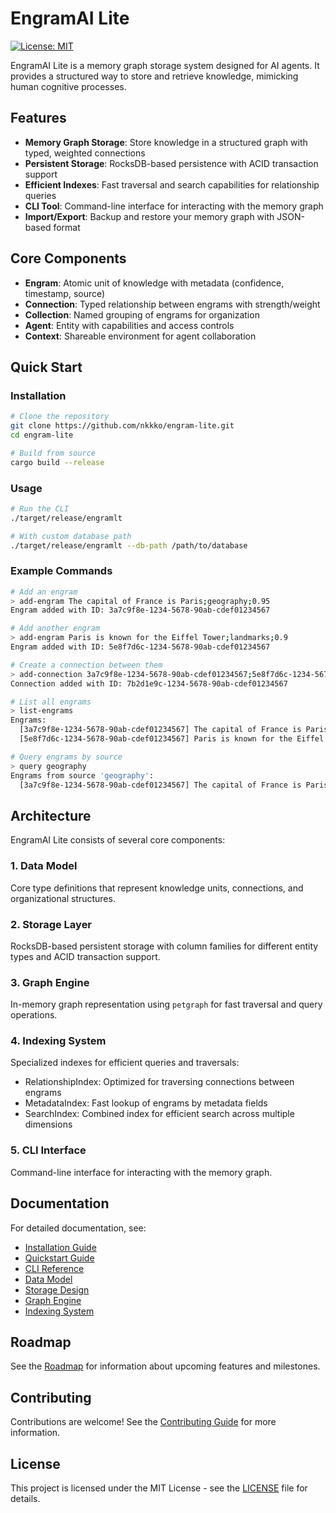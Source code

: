# EngramAI Lite

[![License: MIT](https://img.shields.io/badge/License-MIT-blue.svg)](https://opensource.org/licenses/MIT)

EngramAI Lite is a memory graph storage system designed for AI agents. It provides a structured way to store and retrieve knowledge, mimicking human cognitive processes.

## Features

- **Memory Graph Storage**: Store knowledge in a structured graph with typed, weighted connections
- **Persistent Storage**: RocksDB-based persistence with ACID transaction support
- **Efficient Indexes**: Fast traversal and search capabilities for relationship queries
- **CLI Tool**: Command-line interface for interacting with the memory graph
- **Import/Export**: Backup and restore your memory graph with JSON-based format

## Core Components

- **Engram**: Atomic unit of knowledge with metadata (confidence, timestamp, source)
- **Connection**: Typed relationship between engrams with strength/weight
- **Collection**: Named grouping of engrams for organization
- **Agent**: Entity with capabilities and access controls
- **Context**: Shareable environment for agent collaboration

## Quick Start

### Installation

```bash
# Clone the repository
git clone https://github.com/nkkko/engram-lite.git
cd engram-lite

# Build from source
cargo build --release
```

### Usage

```bash
# Run the CLI
./target/release/engramlt

# With custom database path
./target/release/engramlt --db-path /path/to/database
```

### Example Commands

```bash
# Add an engram
> add-engram The capital of France is Paris;geography;0.95
Engram added with ID: 3a7c9f8e-1234-5678-90ab-cdef01234567

# Add another engram
> add-engram Paris is known for the Eiffel Tower;landmarks;0.9
Engram added with ID: 5e8f7d6c-1234-5678-90ab-cdef01234567

# Create a connection between them
> add-connection 3a7c9f8e-1234-5678-90ab-cdef01234567;5e8f7d6c-1234-5678-90ab-cdef01234567;related;0.8
Connection added with ID: 7b2d1e9c-1234-5678-90ab-cdef01234567

# List all engrams
> list-engrams
Engrams:
  [3a7c9f8e-1234-5678-90ab-cdef01234567] The capital of France is Paris (source: geography, confidence: 0.95)
  [5e8f7d6c-1234-5678-90ab-cdef01234567] Paris is known for the Eiffel Tower (source: landmarks, confidence: 0.9)

# Query engrams by source
> query geography
Engrams from source 'geography':
  [3a7c9f8e-1234-5678-90ab-cdef01234567] The capital of France is Paris (confidence: 0.95)
```

## Architecture

EngramAI Lite consists of several core components:

### 1. Data Model

Core type definitions that represent knowledge units, connections, and organizational structures.

### 2. Storage Layer

RocksDB-based persistent storage with column families for different entity types and ACID transaction support.

### 3. Graph Engine

In-memory graph representation using `petgraph` for fast traversal and query operations.

### 4. Indexing System

Specialized indexes for efficient queries and traversals:
- RelationshipIndex: Optimized for traversing connections between engrams
- MetadataIndex: Fast lookup of engrams by metadata fields
- SearchIndex: Combined index for efficient search across multiple dimensions

### 5. CLI Interface

Command-line interface for interacting with the memory graph.

## Documentation

For detailed documentation, see:

- [Installation Guide](docs/getting-started/installation.md)
- [Quickstart Guide](docs/getting-started/quickstart.md)
- [CLI Reference](docs/usage/cli.md)
- [Data Model](docs/design/data-model.md)
- [Storage Design](docs/design/storage.md)
- [Graph Engine](docs/design/graph-engine.md)
- [Indexing System](docs/design/indexing.md)

## Roadmap

See the [Roadmap](docs/about/roadmap.md) for information about upcoming features and milestones.

## Contributing

Contributions are welcome! See the [Contributing Guide](docs/about/contributing.md) for more information.

## License

This project is licensed under the MIT License - see the [LICENSE](LICENSE) file for details.
